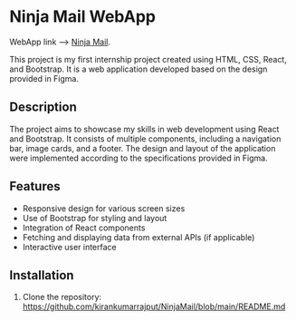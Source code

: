 # Ninja Mail WebApp
WebApp link --> [Ninja Mail](https://ninja-mail-webapp.netlify.app).


This project is my first internship project created using HTML, CSS, React, and Bootstrap. It is a web application developed based on the design provided in Figma.

## Description

The project aims to showcase my skills in web development using React and Bootstrap. It consists of multiple components, including a navigation bar, image cards, and a footer. The design and layout of the application were implemented according to the specifications provided in Figma.

## Features

- Responsive design for various screen sizes
- Use of Bootstrap for styling and layout
- Integration of React components
- Fetching and displaying data from external APIs (if applicable)
- Interactive user interface

## Installation

1. Clone the repository:
https://github.com/kirankumarrajput/NinjaMail/blob/main/README.md
